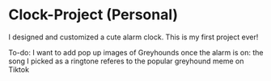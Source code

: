 # Clock-Project (Personal) 
I designed and customized a cute alarm clock. This is my first project ever!

To-do:
I want to add pop up images of Greyhounds once the alarm is on: the song I picked as a ringtone referes to the popular greyhound meme on Tiktok
